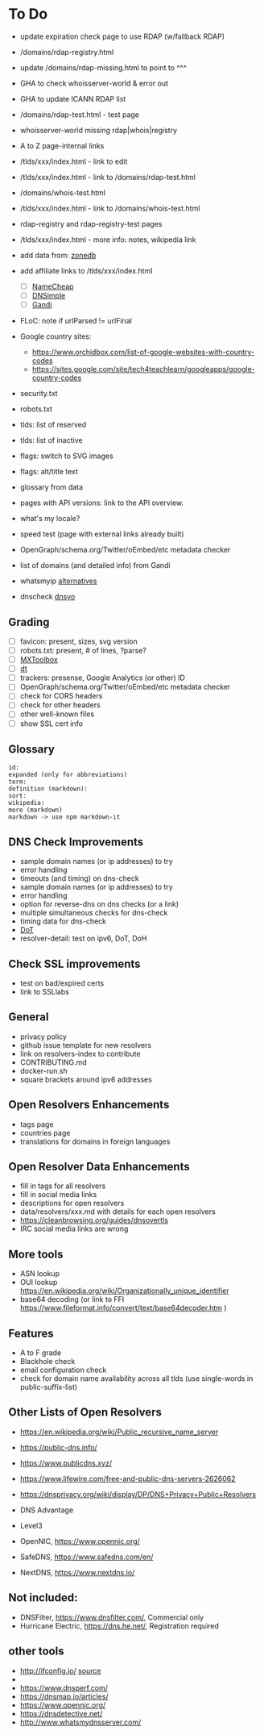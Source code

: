 # To Do

* update expiration check page to use RDAP (w/fallback RDAP)
* /domains/rdap-registry.html
* update /domains/rdap-missing.html to point to ^^^

* GHA to check whoisserver-world & error out
* GHA to update ICANN RDAP list
* /domains/rdap-test.html - test page
* whoisserver-world missing rdap|whois|registry
* A to Z page-internal links
* /tlds/xxx/index.html - link to edit
* /tlds/xxx/index.html - link to /domains/rdap-test.html
* /domains/whois-test.html
* /tlds/xxx/index.html - link to /domains/whois-test.html
* rdap-registry and rdap-registry-test pages
* /tlds/xxx/index.html - more info: notes, wikipedia link

* add data from: [zonedb](https://github.com/zonedb/zonedb)

* add affiliate links to /tlds/xxx/index.html
  - [ ] [NameCheap](https://www.namecheap.com/support/api/methods/users/get-pricing/)
  - [ ] [DNSimple](https://blog.dnsimple.com/2021/04/api-v2-price-endpoints/)
  - [ ] [Gandi](https://api.gandi.net/docs/domains/)

* FLoC: note if urlParsed != urlFinal

* Google country sites:
  - https://www.orchidbox.com/list-of-google-websites-with-country-codes
  - https://sites.google.com/site/tech4teachlearn/googleapps/google-country-codes

* security.txt
* robots.txt

* tlds: list of reserved
* tlds: list of inactive
* flags: switch to SVG images
* flags: alt/title text
* glossary from data
* pages with API versions: link to the API overview.
* what's my locale?
* speed test (page with external links already built)
* OpenGraph/schema.org/Twitter/oEmbed/etc metadata checker
* list of domains (and detailed info) from Gandi
* whatsmyip [alternatives](https://dev.to/adityathebe/a-handy-way-to-know-your-public-ip-address-with-dns-servers-4nmn)
* dnscheck [dnsyo](https://github.com/YoSmudge/dnsyo)

## Grading

* [ ] favicon: present, sizes, svg version
* [ ] robots.txt: present, # of lines, ?parse?
* [ ] [MXToolbox](https://mxtoolbox.com/diagnostic.aspx)
* [ ] [dt](https://github.com/42wim/dt/issues/1)
* [ ] trackers: presense, Google Analytics (or other) ID
* [ ] OpenGraph/schema.org/Twitter/oEmbed/etc metadata checker
* [ ] check for CORS headers
* [ ] check for other headers
* [ ] other well-known files
* [ ] show SSL cert info

## Glossary

```plain
id:
expanded (only for abbreviations)
term:
definition (markdown):
sort:
wikipedia:
more (markdown)
markdown -> use npm markdown-it
```

## DNS Check Improvements

* sample domain names (or ip addresses) to try
* error handling
* timeouts (and timing) on dns-check
* sample domain names (or ip addresses) to try
* error handling
* option for reverse-dns on dns checks (or a link)
* multiple simultaneous checks for dns-check
* timing data for dns-check
* [DoT](https://www.npmjs.com/package/dns-over-tls)
* resolver-detail: test on ipv6, DoT, DoH

## Check SSL improvements

* test on bad/expired certs
* link to SSLlabs

## General

* privacy policy
* github issue template for new resolvers
* link on resolvers-index to contribute
* CONTRIBUTING.md
* docker-run.sh
* square brackets around ipv6 addresses

## Open Resolvers Enhancements

* tags page
* countries page
* translations for domains in foreign languages

## Open Resolver Data Enhancements

* fill in tags for all resolvers
* fill in social media links
* descriptions for open resolvers
* data/resolvers/xxx.md with details for each open resolvers
* https://cleanbrowsing.org/guides/dnsovertls
* IRC social media links are wrong

## More tools

* ASN lookup
* OUI lookup https://en.wikipedia.org/wiki/Organizationally_unique_identifier
* base64 decoding (or link to FFI https://www.fileformat.info/convert/text/base64decoder.htm
)

## Features

* A to F grade
* Blackhole check
* email configuration check
* check for domain name availability across all tlds (use single-words in public-suffix-list)

## Other Lists of Open Resolvers

* https://en.wikipedia.org/wiki/Public_recursive_name_server
* https://public-dns.info/
* https://www.publicdns.xyz/
* https://www.lifewire.com/free-and-public-dns-servers-2626062
* https://dnsprivacy.org/wiki/display/DP/DNS+Privacy+Public+Resolvers

* DNS Advantage
* Level3
* OpenNIC, https://www.opennic.org/
* SafeDNS, https://www.safedns.com/en/
* NextDNS, https://www.nextdns.io/

## Not included:

* DNSFilter, https://www.dnsfilter.com/, Commercial only
* Hurricane Electric, https://dns.he.net/, Registration required


## other tools

* http://ifconfig.io/ [source](https://github.com/georgyo/ifconfig.io)
*
* https://www.dnsperf.com/
* https://dnsmap.io/articles/
* https://www.opennic.org/
* https://dnsdetective.net/
* http://www.whatsmydnsserver.com/

